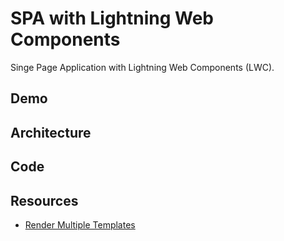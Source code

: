 # SPA with Lightning Web Components
Singe Page Application with Lightning Web Components (LWC).

## Demo

## Architecture

## Code

## Resources
- [Render Multiple Templates](https://developer.salesforce.com/docs/component-library/documentation/en/lwc/lwc.create_render)